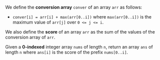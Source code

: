 We define the **conversion array** `conver` of an array `arr` as follows:

- `conver[i] = arr[i] + max(arr[0..i])` where `max(arr[0..i])` is the maximum value of `arr[j]` over `0 <= j <= i`.

We also define the **score** of an array `arr` as the sum of the values of the conversion array of `arr`.

Given a **0-indexed** integer array `nums` of length `n`, return an array `ans` of length `n` where `ans[i]` is the score of the prefix `nums[0..i]`.